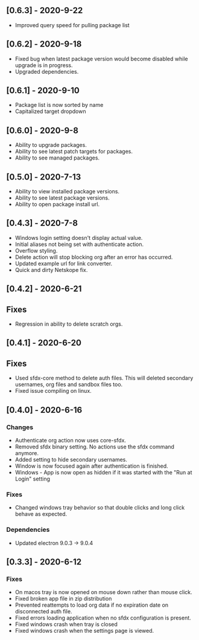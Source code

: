 ## [0.6.3] - 2020-9-22
- Improved query speed for pulling package list

## [0.6.2] - 2020-9-18
- Fixed bug when latest package version would become disabled while upgrade is in progress.
- Upgraded dependencies.

## [0.6.1] - 2020-9-10
- Package list is now sorted by name
- Capitalized target dropdown

## [0.6.0] - 2020-9-8
- Ability to upgrade packages.
- Ability to see latest patch targets for packages.
- Ability to see managed packages.

## [0.5.0] - 2020-7-13
- Ability to view installed package versions.
- Ability to see latest package versions.
- Ability to open package install url.

## [0.4.3] - 2020-7-8
- Windows login setting doesn't display actual value.
- Initial aliases not being set with authenticate action.
- Overflow styling.
- Delete action will stop blocking org after an error has occurred.
- Updated example url for link converter.
- Quick and dirty Netskope fix.

## [0.4.2] - 2020-6-21
## Fixes
- Regression in ability to delete scratch orgs.

## [0.4.1] - 2020-6-20
## Fixes
- Used sfdx-core method to delete auth files. This will deleted secondary usernames, org files and sandbox files too.
- Fixed issue compiling on linux.

## [0.4.0] - 2020-6-16
### Changes
- Authenticate org action now uses core-sfdx.
- Removed sfdx binary setting. No actions use the sfdx command anymore.
- Added setting to hide secondary usernames.
- Window is now focused again after authentication is finished.
- Windows - App is now open as hidden if it was started with the "Run at Login" setting 
### Fixes
- Changed windows tray behavior so that double clicks and long click behave as expected.
### Dependencies
- Updated electron 9.0.3 -> 9.0.4

## [0.3.3] - 2020-6-12
### Fixes
- On macos tray is now opened on mouse down rather than mouse click.
- Fixed broken app file in zip distribution
- Prevented reattempts to load org data if no expiration date on disconnected auth file.
- Fixed errors loading application when no sfdx configuration is present.
- Fixed windows crash when tray is closed
- Fixed windows crash when the settings page is viewed.
